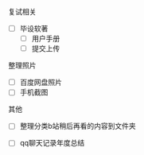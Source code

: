 

复试相关

- [ ] 毕设软著
	- [ ] 用户手册
	- [ ] 提交上传

整理照片

- [ ] 百度网盘照片
- [ ] 手机截图

其他

- [ ] 整理分类b站稍后再看的内容到文件夹

- [ ] qq聊天记录年度总结

